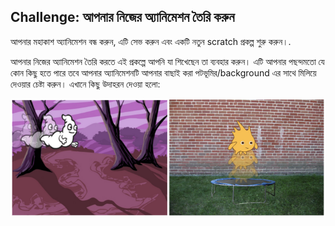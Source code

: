 ## Challenge: আপনার নিজের অ্যানিমেশন তৈরি করুন

আপনার মহাকাশ অ্যানিমেশন বন্ধ করুন, এটি সেভ করুন এবং একটি নতুন scratch প্রকল্প শুরু করুন।.

আপনার নিজের অ্যানিমেশন তৈরি করতে এই প্রকল্পে আপনি যা শিখেছেন তা ব্যবহার করুন। এটি আপনার পছন্দমতো যে কোন কিছু হতে পারে তবে আপনার অ্যানিমেশনটি আপনার বাছাই করা পটভূমির/background এর সাথে মিলিয়ে দেওয়ার চেষ্টা করুন। এখানে কিছু উদাহরন দেওয়া হলো:

![screenshot](images/space-egs.png)